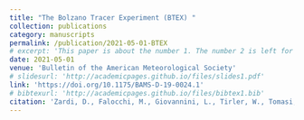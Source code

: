 ```yaml
---
title: "The Bolzano Tracer Experiment (BTEX) "
collection: publications
category: manuscripts
permalink: /publication/2021-05-01-BTEX
# excerpt: 'This paper is about the number 1. The number 2 is left for future work.'
date: 2021-05-01
venue: 'Bulletin of the American Meteorological Society'
# slidesurl: 'http://academicpages.github.io/files/slides1.pdf'
link: 'https://doi.org/10.1175/BAMS-D-19-0024.1'
# bibtexurl: 'http://academicpages.github.io/files/bibtex1.bib'
citation: 'Zardi, D., Falocchi, M., Giovannini, L., Tirler, W., Tomasi, E., Antonacci, G., Ferrero, E., Alessandrini, S., Jiménez, P. A., Kosovic, B., and Delle Monache, L.: The Bolzano Tracer Experiment (BTEX), Bull. Am. Meteorol. Soc., 102(5), E966–E989, https://doi.org/10.1175/BAMS-D-19-0024.1, 2021.'
---
```

